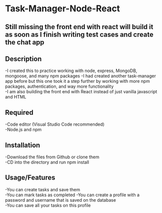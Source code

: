 # Task-Manager-Node-React

## Still missing the front end with react will build it as soon as I finish writing test cases and create the chat app   

## Description
-I created this to practice working with node, express, MongoDB, mongoose, and many npm packages
-I had created another task-manager app before but this one took it a step further by
working with more npm packages, authentication, and way more functionality    
-I am also building the front end with React instead of just vanilla javascript and HTML      

## Required
-Code editor (Visual Studio Code recommended)   
-Node.js and npm   

## Installation
-Download the files from Github or clone them   
-CD into the directory and run npm install  

## Usage/Features
-You can create tasks and save them  
-You can mark tasks as completed 
-You can create a profile with a password and username that is saved on the database   
-You can save all your tasks on this profile  
 
